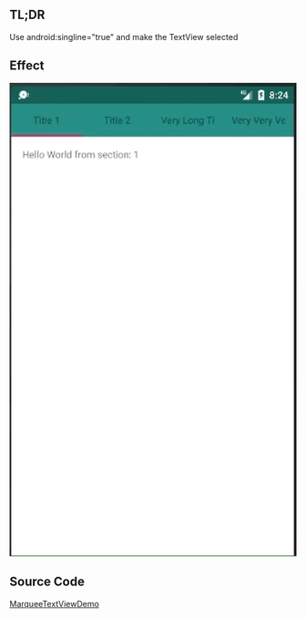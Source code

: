 ## TL;DR
Use android:singline="true" and make the TextView selected


## Effect
![marquee demo gif](/../assets/gif/20181110_marquee_tabs.gif)

## Source Code
[MarqueeTextViewDemo](https://github.com/jubincn/MarqueeTextViewDemo)
